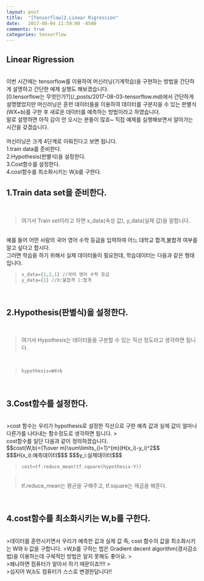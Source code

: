 ```yaml
---
layout: post
title:  "[Tensorflow]2.Linear Rigression"
date:   2017-08-04 11:59:00 -0500
comments: true
categories: tensorflow
---
```


## Linear Rigression

<br>
이번 시간에는 tensorflow를 이용하여 머신러닝(기계학습)을 구현하는 방법을 간단하게 설명하고 간단한 예제 실행도 해보겠습니다.
<br>
[0.tensorflow는 무엇인가?](/_posts/2017-08-03-tensorflow.md)에서 간단하게 설명했었지만 머신러닝은 훈련 데이터들을 이용하여 데이터를 구분지을 수 있는 판별식(WX+b)를 구한 후 새로운 데이터를 예측하는 방법이라고 하였습니다.
<br>
말로 설명하면 아직 감이 안 오시는 분들이 많죠~ 직접 예제를 실행해보면서 알아가는 시간을 갖겠습니다.
<br>
<br>
머신러닝은 크게 4단계로 이뤄진다고 보면 됩니다.
<br>
1.train data를 준비한다.
<br>
2.Hypothesis(판별식)을 설정한다.
<br>
3.Cost함수를 설정한다.
<br>
4.cost함수를 최소화시키는 W,b를 구한다.
<br>

## 1.Train data set을 준비한다.
<br>

>여기서 Train set이라고 하면 x_data(속성 값), y_data(실제 값)을 말합니다.
<br>
예를 들어 어떤 사람의 국어 영어 수학 등급을 입력하여 어느 대학교 합격,불합격 여부를 알고 싶다고 합시다.
<br>
그러면 학습을 하기 위해서 실제 데이터들이 필요한데, 학습데이터는 다음과 같은 형태입니다.
<br>

>```python
>x_data={1,2,1} //국어 영어 수학 등급
>y_data={1} //0:불합격 1:합격
>```

<br>

## 2.Hypothesis(판별식)을 설정한다.
<br>

>여기서 Hypothesis는 데이터들을 구분할 수 있는 직선 정도라고 생각하면 됩니다. 
<br>

>```python
>hypothesis=WX+b
>```

<br>

## 3.Cost함수를 설정한다.
<br>
>cost 함수는 우리가 hypothesis로 설정한 직선으로 구한 예측 값과 실제 값이 얼마나 다른가를 나타내는 함수정도로 생각하면 됩니다.
><br>
cost함수를 일단 다음과 같이 정의하겠습니다.
<br>
$$cost(W,b)={1\over m}\sum\limits_{i=1}^{m}(H(x_i)-y_i)^2$$
<br>
$$$H(x_i):예측데이터$$$ 
$$$y_i:실제데이터$$$ 
<br>

>```python
>cost=tf.reduce_mean(tf.square(hypothesis-Y))
>```

><br>
>tf.reduce_mean는 평균을 구해주고, 
>tf.square는 제곱을 해준다.

<br>

## 4.cost함수를 최소화시키는 W,b를 구한다.
<br>
>데이터를 훈련시키면서 우리가 예측한 값과 실제 값 즉, cost 함수의 값을 최소화시키는 W와 b 값을 구합니다.
>W,b를 구하는 법은 Gradient decent algorithm(경사감소법)을 이용하는데 구체적인 방법은 알지 못해도 좋아요.
><br>
>왜냐하면 컴퓨터가 알아서 하기 때문이죠!!!!
><br> 
>심지어 W,b도 컴퓨터가 스스로 변경한답니다!!
